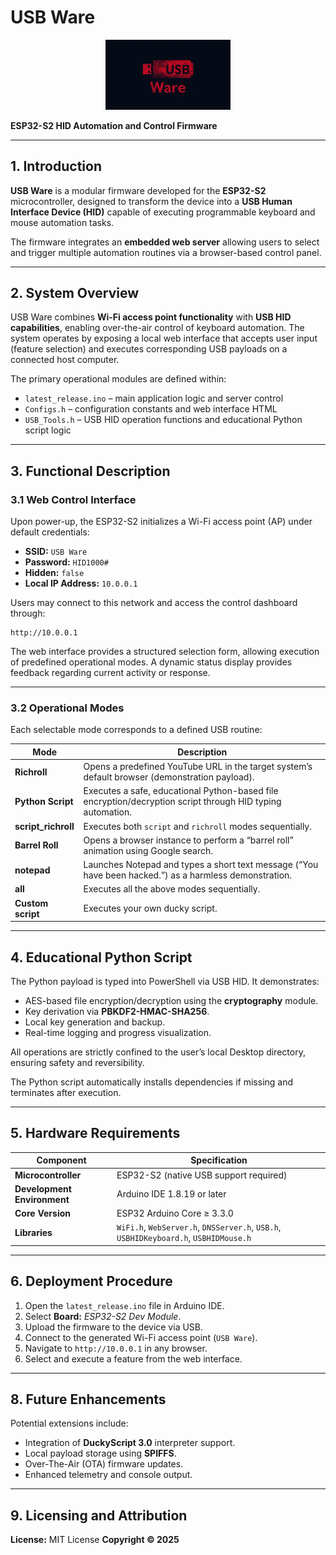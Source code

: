 # USB Ware

<p align="center">
  <img src="logo.jpg" alt="One Click Logo" width="200"/>
</p>

**ESP32-S2 HID Automation and Control Firmware**

---

## 1. Introduction

**USB Ware** is a modular firmware developed for the **ESP32-S2** microcontroller, designed to transform the device into a **USB Human Interface Device (HID)** capable of executing programmable keyboard and mouse automation tasks.

The firmware integrates an **embedded web server** allowing users to select and trigger multiple automation routines via a browser-based control panel.

---

## 2. System Overview

USB Ware combines **Wi-Fi access point functionality** with **USB HID capabilities**, enabling over-the-air control of keyboard automation.
The system operates by exposing a local web interface that accepts user input (feature selection) and executes corresponding USB payloads on a connected host computer.

The primary operational modules are defined within:

* `latest_release.ino` – main application logic and server control
* `Configs.h` – configuration constants and web interface HTML
* `USB_Tools.h` – USB HID operation functions and educational Python script logic

---

## 3. Functional Description

### 3.1 Web Control Interface

Upon power-up, the ESP32-S2 initializes a Wi-Fi access point (AP) under default credentials:

* **SSID:** `USB Ware`
* **Password:** `HID1000#`
* **Hidden:** `false`
* **Local IP Address:** `10.0.0.1`

Users may connect to this network and access the control dashboard through:

```
http://10.0.0.1
```

The web interface provides a structured selection form, allowing execution of predefined operational modes. A dynamic status display provides feedback regarding current activity or response.

---

### 3.2 Operational Modes

Each selectable mode corresponds to a defined USB routine:

| Mode                | Description                                                                                                |
| ------------------- | ---------------------------------------------------------------------------------------------------------- |
| **Richroll**        | Opens a predefined YouTube URL in the target system’s default browser (demonstration payload).             |
| **Python Script**   | Executes a safe, educational Python-based file encryption/decryption script through HID typing automation. |
| **script_richroll** | Executes both `script` and `richroll` modes sequentially.                                                  |
| **Barrel Roll**     | Opens a browser instance to perform a “barrel roll” animation using Google search.                         |
| **notepad**         | Launches Notepad and types a short text message (“You have been hacked.”) as a harmless demonstration.     |
| **all**             | Executes all the above modes sequentially.                                                                 |
| **Custom script**   | Executes your own ducky script.                                                                            |

---

## 4. Educational Python Script

The Python payload is typed into PowerShell via USB HID. It demonstrates:

* AES-based file encryption/decryption using the **cryptography** module.
* Key derivation via **PBKDF2-HMAC-SHA256**.
* Local key generation and backup.
* Real-time logging and progress visualization.

All operations are strictly confined to the user’s local Desktop directory, ensuring safety and reversibility.

The Python script automatically installs dependencies if missing and terminates after execution.

---

## 5. Hardware Requirements

| Component                   | Specification                                                                        |
| --------------------------- | ------------------------------------------------------------------------------------ |
| **Microcontroller**         | ESP32-S2 (native USB support required)                                               |
| **Development Environment** | Arduino IDE 1.8.19 or later                                                          |
| **Core Version**            | ESP32 Arduino Core ≥ 3.3.0                                                           |
| **Libraries**               | `WiFi.h`, `WebServer.h`, `DNSServer.h`, `USB.h`, `USBHIDKeyboard.h`, `USBHIDMouse.h` |

---

## 6. Deployment Procedure

1. Open the `latest_release.ino` file in Arduino IDE.
2. Select **Board:** *ESP32-S2 Dev Module*.
3. Upload the firmware to the device via USB.
4. Connect to the generated Wi-Fi access point (`USB Ware`).
5. Navigate to `http://10.0.0.1` in any browser.
6. Select and execute a feature from the web interface.

---

## 8. Future Enhancements

Potential extensions include:

* Integration of **DuckyScript 3.0** interpreter support.
* Local payload storage using **SPIFFS**.
* Over-The-Air (OTA) firmware updates.
* Enhanced telemetry and console output.

---

## 9. Licensing and Attribution

**License:** MIT License
**Copyright © 2025**
